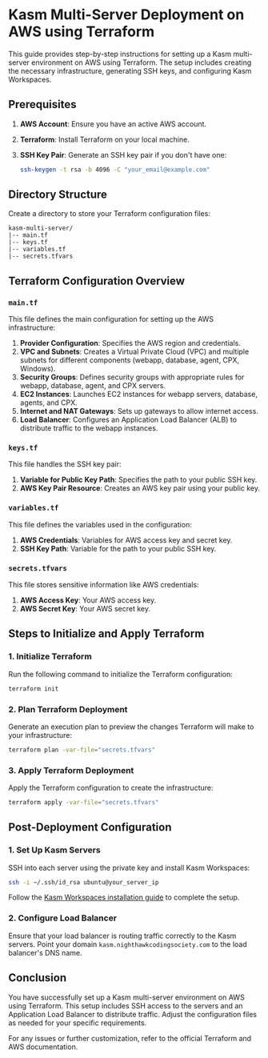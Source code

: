 # Kasm Multi-Server Deployment on AWS using Terraform

This guide provides step-by-step instructions for setting up a Kasm multi-server environment on AWS using Terraform. The setup includes creating the necessary infrastructure, generating SSH keys, and configuring Kasm Workspaces.

## Prerequisites

1. **AWS Account**: Ensure you have an active AWS account.
2. **Terraform**: Install Terraform on your local machine.
3. **SSH Key Pair**: Generate an SSH key pair if you don't have one:

   ```sh
   ssh-keygen -t rsa -b 4096 -C "your_email@example.com"
   ```

## Directory Structure

Create a directory to store your Terraform configuration files:

```
kasm-multi-server/
|-- main.tf
|-- keys.tf
|-- variables.tf
|-- secrets.tfvars
```

## Terraform Configuration Overview

### `main.tf`

This file defines the main configuration for setting up the AWS infrastructure:

1. **Provider Configuration**: Specifies the AWS region and credentials.
2. **VPC and Subnets**: Creates a Virtual Private Cloud (VPC) and multiple subnets for different components (webapp, database, agent, CPX, Windows).
3. **Security Groups**: Defines security groups with appropriate rules for webapp, database, agent, and CPX servers.
4. **EC2 Instances**: Launches EC2 instances for webapp servers, database, agents, and CPX.
5. **Internet and NAT Gateways**: Sets up gateways to allow internet access.
6. **Load Balancer**: Configures an Application Load Balancer (ALB) to distribute traffic to the webapp instances.

### `keys.tf`

This file handles the SSH key pair:

1. **Variable for Public Key Path**: Specifies the path to your public SSH key.
2. **AWS Key Pair Resource**: Creates an AWS key pair using your public key.

### `variables.tf`

This file defines the variables used in the configuration:

1. **AWS Credentials**: Variables for AWS access key and secret key.
2. **SSH Key Path**: Variable for the path to your public SSH key.

### `secrets.tfvars`

This file stores sensitive information like AWS credentials:

1. **AWS Access Key**: Your AWS access key.
2. **AWS Secret Key**: Your AWS secret key.

## Steps to Initialize and Apply Terraform

### 1. Initialize Terraform

Run the following command to initialize the Terraform configuration:

```sh
terraform init
```

### 2. Plan Terraform Deployment

Generate an execution plan to preview the changes Terraform will make to your infrastructure:

```sh
terraform plan -var-file="secrets.tfvars"
```

### 3. Apply Terraform Deployment

Apply the Terraform configuration to create the infrastructure:

```sh
terraform apply -var-file="secrets.tfvars"
```

## Post-Deployment Configuration

### 1. Set Up Kasm Servers

SSH into each server using the private key and install Kasm Workspaces:

```sh
ssh -i ~/.ssh/id_rsa ubuntu@your_server_ip
```

Follow the [Kasm Workspaces installation guide](https://www.kasmweb.com/docs/latest/installation.html) to complete the setup.

### 2. Configure Load Balancer

Ensure that your load balancer is routing traffic correctly to the Kasm servers. Point your domain `kasm.nighthawkcodingsociety.com` to the load balancer's DNS name.

## Conclusion

You have successfully set up a Kasm multi-server environment on AWS using Terraform. This setup includes SSH access to the servers and an Application Load Balancer to distribute traffic. Adjust the configuration files as needed for your specific requirements.

For any issues or further customization, refer to the official Terraform and AWS documentation.